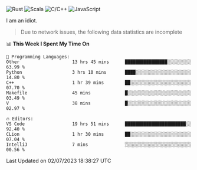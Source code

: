 ![Rust](https://img.shields.io/badge/Rust-000000?style=flat-square&logo=rust&logoColor=white)
![Scala](https://img.shields.io/badge/Scala-DC322F?style=flat-square&logo=Scala)
![C/C++](https://img.shields.io/badge/C++-00599c?style=flat-square&logo=C%2B%2B)
![JavaScript](https://img.shields.io/badge/JavaScript-323330?style=flat-square&logo=javascript&logoColor=F7DF1E)

I am an idiot.

> Due to network issues, the following data statistics are incomplete

<!--START_SECTION:waka-->
📊 **This Week I Spent My Time On** 

```text
💬 Programming Languages: 
Other                    13 hrs 45 mins      ████████████████░░░░░░░░░   63.99 % 
Python                   3 hrs 10 mins       ████░░░░░░░░░░░░░░░░░░░░░   14.80 % 
C++                      1 hr 39 mins        ██░░░░░░░░░░░░░░░░░░░░░░░   07.70 % 
Makefile                 45 mins             █░░░░░░░░░░░░░░░░░░░░░░░░   03.49 % 
V                        38 mins             █░░░░░░░░░░░░░░░░░░░░░░░░   02.97 % 

🔥 Editors: 
VS Code                  19 hrs 51 mins      ███████████████████████░░   92.40 % 
CLion                    1 hr 30 mins        ██░░░░░░░░░░░░░░░░░░░░░░░   07.04 % 
IntelliJ                 7 mins              ░░░░░░░░░░░░░░░░░░░░░░░░░   00.56 % 
```


 Last Updated on 02/07/2023 18:38:27 UTC
<!--END_SECTION:waka-->
